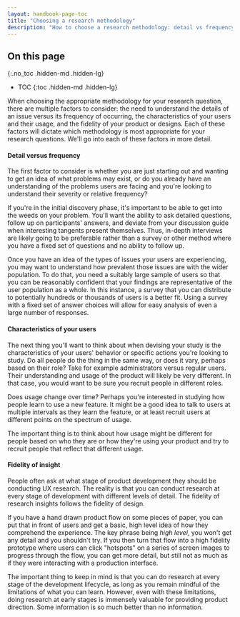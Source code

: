 ```yaml
---
layout: handbook-page-toc
title: "Choosing a research methodology"
description: "How to choose a research methodology: detail vs frequency, user characteristics, and fidelity of insight"
---
```


## On this page
{:.no_toc .hidden-md .hidden-lg}

- TOC
{:toc .hidden-md .hidden-lg}


When choosing the appropriate methodology for your research question, there are multiple factors to consider: the need to understand the details of an issue versus its frequency of occurring, the characteristics of your users and their usage, and the fidelity of your product or designs. Each of these factors will dictate which methodology is most appropriate for your research questions. We'll go into each of these factors in more detail.

#### Detail versus frequency

The first factor to consider is whether you are just starting out and wanting to get an idea of what problems may exist, or do you already have an understanding of the problems users are facing and you're looking to understand their severity or relative frequency?

If you're in the initial discovery phase, it's important to be able to get into the weeds on your problem. You'll want the ability to ask detailed questions, follow up on participants' answers, and deviate from your discussion guide when interesting tangents present themselves. Thus, in-depth interviews are likely going to be preferable rather than a survey or other method where you have a fixed set of questions and no ability to follow up.

Once you have an idea of the types of issues your users are experiencing, you may want to understand how prevalent those issues are with the wider population. To do that, you need a suitably large sample of users so that you can be reasonably confident that your findings are representative of the user population as a whole. In this instance, a survey that you can distribute to potentially hundreds or thousands of users is a better fit. Using a survey with a fixed set of answer choices will allow for easy analysis of even a large number of responses.

#### Characteristics of your users

The next thing you'll want to think about when devising your study is the characteristics of your users' behavior or specific actions you're looking to study. Do all people do the thing in the same way, or does it vary, perhaps based on their role? Take for example administrators versus regular users. Their understanding and usage of the product will likely be very different. In that case, you would want to be sure you recruit people in different roles. 

Does usage change over time? Perhaps you're interested in studying how people learn to use a new feature. It might be a good idea to talk to users at multiple intervals as they learn the feature, or at least recruit users at different points on the spectrum of usage.

The important thing is to think about how usage might be different for people based on who they are or how they're using your product and try to recruit people that reflect that different usage.

#### Fidelity of insight

People often ask at what stage of product development they should be conducting UX research. The reality is that you can conduct research at every stage of development with different levels of detail. The fidelity of research insights follows the fidelity of design. 

If you have a hand drawn product flow on some pieces of paper, you can put that in front of users and get a basic, high level idea of how they comprehend the experience. The key phrase being *high level*, you won't get any detail and you shouldn't try. If you then turn that flow into a high fidelity prototype where users can click "hotspots" on a series of screen images to progress through the flow, you can get more detail, but still not as much as if they were interacting with a  production interface.

The important thing to keep in mind is that you can do research at every stage of the development lifecycle, as long as you remain mindful of the limitations of what you can learn. However, even with these limitations, doing research at early stages is immensely valuable for providing product direction. Some information is so much better than no information.
